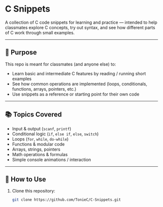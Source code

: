 # C Snippets

A collection of C code snippets for learning and practice — intended to help classmates explore C concepts, try out syntax, and see how different parts of C work through small examples.

---

## 🎯 Purpose

This repo is meant for classmates (and anyone else) to:

- Learn basic and intermediate C features by reading / running short examples  
- See how common operations are implemented (loops, conditionals, functions, arrays, pointers, etc.)  
- Use snippets as a reference or starting point for their own code  

---

## 📚 Topics Covered

- Input & output (`scanf`, `printf`)  
- Conditional logic (`if`, `else if`, `else`, `switch`)  
- Loops (`for`, `while`, `do-while`)  
- Functions & modular code  
- Arrays, strings, pointers  
- Math operations & formulas  
- Simple console animations / interaction  

---

## 🚀 How to Use

1. Clone this repository:  
   ```bash
   git clone https://github.com/TonieC/C-Snippets.git
